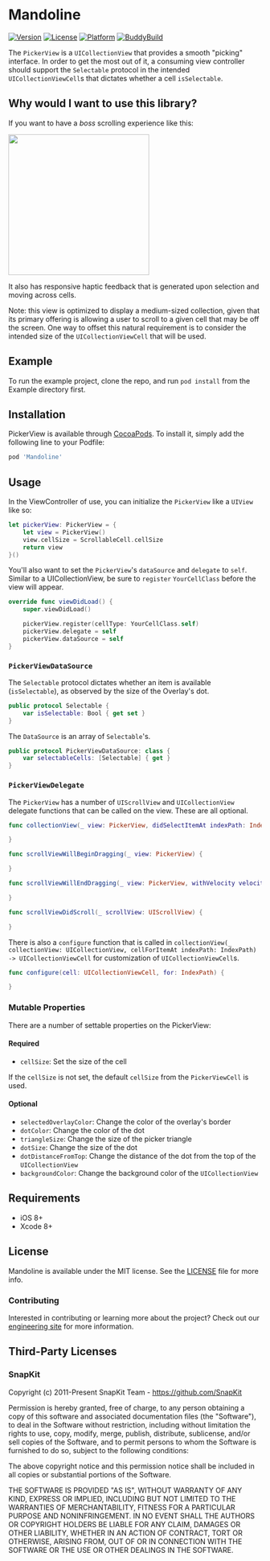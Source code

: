 # Mandoline

[![Version](https://img.shields.io/cocoapods/v/Mandoline.svg?style=flat)](http://cocoapods.org/pods/Mandoline)
[![License](https://img.shields.io/cocoapods/l/Mandoline.svg?style=flat)](http://cocoapods.org/pods/Mandoline)
[![Platform](https://img.shields.io/cocoapods/p/Mandoline.svg?style=flat)](http://cocoapods.org/pods/Mandoline)
[![BuddyBuild](https://dashboard.buddybuild.com/api/statusImage?appID=59ea1c9789d8e30001a447e9&branch=master&build=latest)](https://dashboard.buddybuild.com/apps/59ea1c9789d8e30001a447e9/build/latest?branch=master)

The `PickerView` is a `UICollectionView` that provides a smooth "picking" interface. In order to get the most out of it, a consuming view controller should support the `Selectable` protocol in the intended `UICollectionViewCell`s that dictates whether a cell `isSelectable`.

## Why would I want to use this library?

If you want to have a _boss_ scrolling experience like this:

<img src="https://github.com/ivanvorobei/Mandoline/blob/master/Mandoline/Assets/rescheduler.gif" width="280"/>

It also has responsive haptic feedback that is generated upon selection and moving across cells.

Note: this view is optimized to display a medium-sized collection, given that its primary offering is allowing a user to scroll to a given cell that may be off the screen. One way to offset this natural requirement is to consider the intended size of the `UICollectionViewCell` that will be used.

## Example

To run the example project, clone the repo, and run `pod install` from the Example directory first.

## Installation

PickerView is available through [CocoaPods](http://cocoapods.org). To install
it, simply add the following line to your Podfile:

```ruby
pod 'Mandoline'
```

## Usage

In the ViewController of use, you can initialize the `PickerView` like a `UIView` like so:

``` swift
let pickerView: PickerView = {
    let view = PickerView()
    view.cellSize = ScrollableCell.cellSize
    return view
}()
```

You'll also want to set the `PickerView`'s `dataSource` and `delegate` to `self`. Similar to a UICollectionView, be sure to `register` `YourCellClass` before the view will appear.

``` swift
override func viewDidLoad() {
    super.viewDidLoad()

    pickerView.register(cellType: YourCellClass.self)
    pickerView.delegate = self
    pickerView.dataSource = self
}
```

### `PickerViewDataSource`

 The `Selectable` protocol dictates whether an item is available (`isSelectable`), as observed by the size of the Overlay's dot.

``` swift
public protocol Selectable {
    var isSelectable: Bool { get set }
}
```

The `DataSource` is an array of `Selectable`'s.
``` swift
public protocol PickerViewDataSource: class {
    var selectableCells: [Selectable] { get }
}
```

### `PickerViewDelegate`

The `PickerView` has a number of `UIScrollView` and `UICollectionView` delegate functions that can be called on the view. These are all optional.

``` swift
func collectionView(_ view: PickerView, didSelectItemAt indexPath: IndexPath) {

}

func scrollViewWillBeginDragging(_ view: PickerView) {

}

func scrollViewWillEndDragging(_ view: PickerView, withVelocity velocity: CGPoint, targetContentOffset: UnsafeMutablePointer<CGPoint>) {

}

func scrollViewDidScroll(_ scrollView: UIScrollView) {

}
```

There is also a `configure` function that is called in `collectionView(_ collectionView: UICollectionView, cellForItemAt indexPath: IndexPath) -> UICollectionViewCell` for customization of `UICollectionViewCell`s.

``` swift
func configure(cell: UICollectionViewCell, for: IndexPath) {

}
```

### Mutable Properties

There are a number of settable properties on the PickerView:

#### Required
* `cellSize`: Set the size of the cell

If the `cellSize` is not set, the default `cellSize` from the `PickerViewCell` is used.

#### Optional
* `selectedOverlayColor`: Change the color of the overlay's border
* `dotColor`: Change the color of the dot
* `triangleSize`: Change the size of the picker triangle
* `dotSize`: Change the size of the dot
* `dotDistanceFromTop`: Change the distance of the dot from the top of the `UICollectionView`
* `backgroundColor`: Change the background color of the `UICollectionView`

## Requirements

* iOS 8+
* Xcode 8+

## License

Mandoline is available under the MIT license. See the [LICENSE](LICENSE) file for more info.

### Contributing

Interested in contributing or learning more about the project? Check out our [engineering site](http://blueapron.io/) for more information.

## Third-Party Licenses

### SnapKit
Copyright (c) 2011-Present SnapKit Team - https://github.com/SnapKit

Permission is hereby granted, free of charge, to any person obtaining a copy of this software and associated documentation files (the "Software"), to deal in the Software without restriction, including without limitation the rights to use, copy, modify, merge, publish, distribute, sublicense, and/or sell copies of the Software, and to permit persons to whom the Software is furnished to do so, subject to the following conditions:

The above copyright notice and this permission notice shall be included in all copies or substantial portions of the Software.

THE SOFTWARE IS PROVIDED "AS IS", WITHOUT WARRANTY OF ANY KIND, EXPRESS OR IMPLIED, INCLUDING BUT NOT LIMITED TO THE WARRANTIES OF MERCHANTABILITY, FITNESS FOR A PARTICULAR PURPOSE AND NONINFRINGEMENT. IN NO EVENT SHALL THE AUTHORS OR COPYRIGHT HOLDERS BE LIABLE FOR ANY CLAIM, DAMAGES OR OTHER LIABILITY, WHETHER IN AN ACTION OF CONTRACT, TORT OR OTHERWISE, ARISING FROM, OUT OF OR IN CONNECTION WITH THE SOFTWARE OR THE USE OR OTHER DEALINGS IN THE SOFTWARE.
